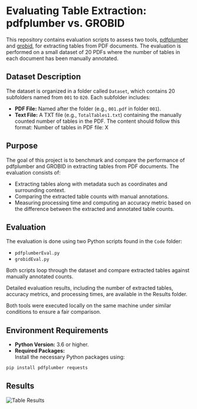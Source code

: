 # Evaluating Table Extraction: pdfplumber vs. GROBID

This repository contains evaluation scripts to assess two tools, [pdfplumber](https://github.com/jsvine/pdfplumber) and [grobid](https://github.com/kermitt2/grobid), for extracting tables from PDF documents. The evaluation is performed on a small dataset of 20 PDFs where the number of tables in each document has been manually annotated.

## Dataset Description

The dataset is organized in a folder called `Dataset`, which contains 20 subfolders named from `001` to `020`. Each subfolder includes:

- **PDF File:** Named after the folder (e.g., `001.pdf` in folder `001`).
- **Text File:** A TXT file (e.g., `TotalTables1.txt`) containing the manually counted number of tables in the PDF. The content should follow this format:
  Number of tables in PDF file: X

## Purpose

The goal of this project is to benchmark and compare the performance of pdfplumber and GROBID in extracting tables from PDF documents. The evaluation consists of:

- Extracting tables along with metadata such as coordinates and surrounding context.
- Comparing the extracted table counts with manual annotations.
- Measuring processing time and computing an accuracy metric based on the difference between the extracted and annotated table counts.

## Evaluation

The evaluation is done using two Python scripts found in the `Code` folder:

- `pdfplumberEval.py`
- `grobidEval.py`

Both scripts loop through the dataset and compare extracted tables against manually annotated counts.

Detailed evaluation results, including the number of extracted tables, accuracy metrics, and processing times, are available in the Results folder.

Both tools were executed locally on the same machine under similar conditions to ensure a fair comparison.

## Environment Requirements

- **Python Version:** 3.6 or higher.
- **Required Packages:**  
  Install the necessary Python packages using:

```bash
pip install pdfplumber requests
```

## Results

![Table Results](https://github.com/user-attachments/assets/3da0a462-15a6-4a32-9de2-34dfdd12a649)
